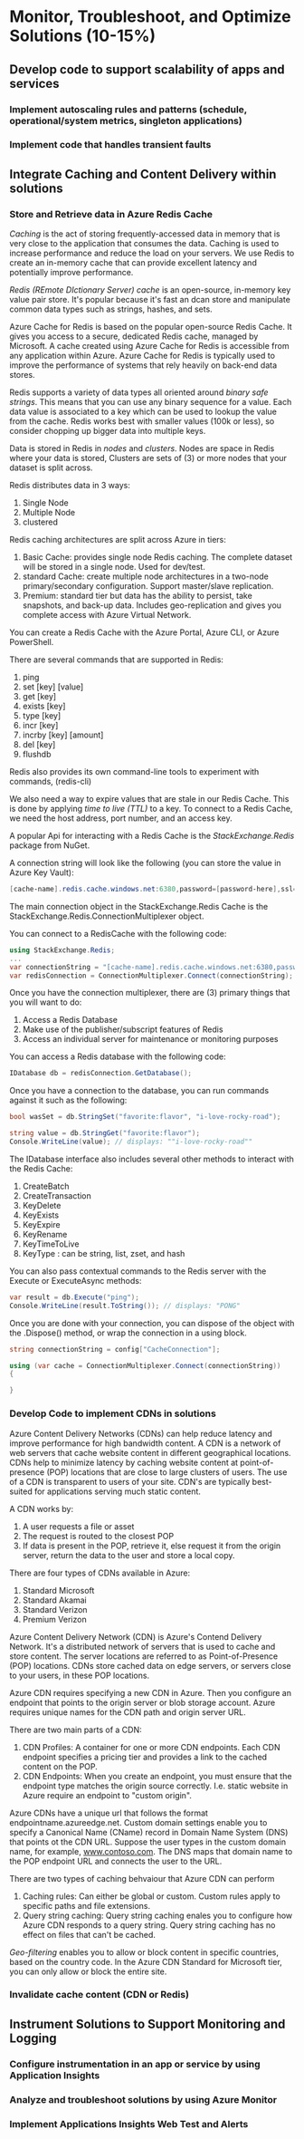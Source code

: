# Monitor, Troubleshoot, and Optimize Solutions (10-15%)

## Develop code to support scalability of apps and services

### Implement autoscaling rules and patterns (schedule, operational/system metrics, singleton applications)

### Implement code that handles transient faults

## Integrate Caching and Content Delivery within solutions

### Store and Retrieve data in Azure Redis Cache
_Caching_ is the act of storing frequently-accessed data in memory that is very close to the application that consumes the data.  Caching is used to increase performance and reduce the load on your servers.  We use Redis to create an in-memory cache that can provide excellent latency and potentially improve performance.

_Redis (REmote DIctionary Server) cache_ is an open-source, in-memory key value pair store.  It's popular because it's fast an dcan store and manipulate common data types such as strings, hashes, and sets.  

Azure Cache for Redis is based on the popular open-source Redis Cache.  It gives you access to a secure, dedicated Redis cache, managed by Microsoft.  A cache created using Azure Cache for Redis is accessible from any application within Azure.  Azure Cache for Redis is typically used to improve the performance of systems that rely heavily on back-end data stores.

Redis supports a variety of data types all oriented around _binary safe strings_.  This means that you can use any binary sequence for a value.  Each data value is associated to a key which can be used to lookup the value from the cache.  Redis works best with smaller values (100k or less), so consider chopping up bigger data into multiple keys.  

Data is stored in Redis in _nodes_ and _clusters_.  Nodes are space in Redis where your data is stored, Clusters are sets of (3) or more nodes that your dataset is split across.

Redis distributes data in 3 ways:
1) Single Node
2) Multiple Node
3) clustered

Redis caching architectures are split across Azure in tiers:
1) Basic Cache: provides single node Redis caching.  The complete dataset will be stored in a single node.  Used for dev/test.
2) standard Cache: create multiple node architectures in a two-node primary/secondary configuration.  Support master/slave replication.
3) Premium: standard tier but data has the ability to persist, take snapshots, and back-up data.  Includes geo-replication and gives you complete access with Azure Virtual Network.

You can create a Redis Cache with the Azure Portal, Azure CLI, or Azure PowerShell.

There are several commands that are supported in Redis:
1) ping
2) set [key] [value]
3) get [key]
4) exists [key]
5) type [key]
6) incr [key]
7) incrby [key] [amount]
8) del [key]
9) flushdb

Redis also provides its own command-line tools to experiment with commands, (redis-cli)

We also need a way to expire values that are stale in our Redis Cache.  This is done by applying _time to live (TTL)_ to a key.  To connect to a Redis Cache, we need the host address, port number, and an access key.

A popular Api for interacting with a Redis Cache is the _StackExchange.Redis_ package from NuGet.

A connection string will look like the following (you can store the value in Azure Key Vault):

```powershell
[cache-name].redis.cache.windows.net:6380,password=[password-here],ssl=True,abortConnect=False
```

The main connection object in the StackExchange.Redis Cache is the StackExchange.Redis.ConnectionMultiplexer object.

You can connect to a RedisCache with the following code:

```csharp
using StackExchange.Redis;
...
var connectionString = "[cache-name].redis.cache.windows.net:6380,password=[password-here],ssl=True,abortConnect=False";
var redisConnection = ConnectionMultiplexer.Connect(connectionString);
```

Once you have the connection multiplexer, there are (3) primary things that you will want to do:
1) Access a Redis Database
2) Make use of the publisher/subscript features of Redis
3) Access an individual server for maintenance or monitoring purposes

You can access a Redis database with the following code: 

```csharp
IDatabase db = redisConnection.GetDatabase();
```

Once you have a connection to the database, you can run commands against it such as the following:

```csharp
bool wasSet = db.StringSet("favorite:flavor", "i-love-rocky-road");

string value = db.StringGet("favorite:flavor");
Console.WriteLine(value); // displays: ""i-love-rocky-road""
```

The IDatabase interface also includes several other methods to interact with the Redis Cache:
1) CreateBatch
2) CreateTransaction
3) KeyDelete
4) KeyExists
5) KeyExpire
6) KeyRename
7) KeyTimeToLive
8) KeyType : can be string, list, zset, and hash

You can also pass contextual commands to the Redis server with the Execute or ExecuteAsync methods:

```csharp
var result = db.Execute("ping");
Console.WriteLine(result.ToString()); // displays: "PONG"
```

Once you are done with your connection, you can dispose of the object with the .Dispose() method, or wrap the connection in a using block.

```csharp
string connectionString = config["CacheConnection"];

using (var cache = ConnectionMultiplexer.Connect(connectionString))
{

}
```

### Develop Code to implement CDNs in solutions
Azure Content Delivery Networks (CDNs) can help reduce latency and improve performance for high bandwidth content.  A CDN is a network of web servers that cache website content in different geographical locations.  CDNs help to minimize latency by caching website content at point-of-presence (POP) locations that are close to large clusters of users.  The use of a CDN is transparent to users of your site.  CDN's are typically best-suited for applications serving much static content. 

A CDN works by:

1) A user requests a file or asset
2) The request is routed to the closest POP
3) If data is present in the POP, retrieve it, else request it from the origin server, return the data to the user and store a local copy.

There are four types of CDNs available in Azure:
1) Standard Microsoft
2) Standard Akamai
3) Standard Verizon
4) Premium Verizon

Azure Content Delivery Network (CDN) is Azure's Contend Delivery Network.  It's a distributed network of servers that is used to cache and store content.  The server locations are referred to as Point-of-Presence (POP) locations.  CDNs store cached data on edge servers, or servers close to your users, in these POP locations.

Azure CDN requires specifying a new CDN in Azure.  Then you configure an endpoint that points to the origin server or blob storage account.  Azure requires unique names for the CDN path and origin server URL.

There are two main parts of a CDN:
1) CDN Profiles: A container for one or more CDN endpoints.  Each CDN endpoint specifies a pricing tier and provides a link to the cached content on the POP.
2) CDN Endpoints: When you create an endpoint, you must ensure that the endpoint type matches the origin source correctly.  I.e. static website in Azure require an endpoint to "custom origin".  

Azure CDNs have a unique url that follows the format endpointname.azureedge.net.  Custom domain settings enable you to specify a Canonical Name (CName) record in Domain Name System (DNS) that points ot the CDN URL.  Suppose the user types in the custom domain name, for example, www.contoso.com.  The DNS maps that domain name to the POP endpoint URL and connects the user to the URL.

There are two types of caching behvaiour that Azure CDN can perform
1) Caching rules: Can either be global or custom.  Custom rules apply to specific paths and file extensions.
2) Query string caching: Query string caching enales you to configure how Azure CDN responds to a query string.  Query string caching has no effect on files that can't be cached.

_Geo-filtering_ enables you to allow or block content in specific countries, based on the country code.  In the Azure CDN Standard for Microsoft tier, you can only allow or block the entire site.

### Invalidate cache content (CDN or Redis)

## Instrument Solutions to Support Monitoring and Logging

### Configure instrumentation in an app or service by using Application Insights

### Analyze and troubleshoot solutions by using Azure Monitor

### Implement Applications Insights Web Test and Alerts
